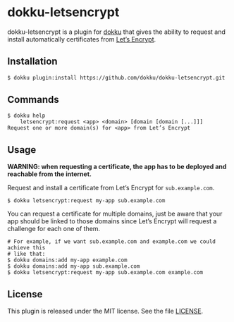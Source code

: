 # dokku-letsencrypt

dokku-letsencrypt is a plugin for [dokku][dokku] that gives the ability to request and install automatically certificates from [Let’s Encrypt][letsencrypt].

## Installation

```sh
$ dokku plugin:install https://github.com/dokku/dokku-letsencrypt.git
```

## Commands

```
$ dokku help
    letsencrypt:request <app> <domain> [domain [domain [...]]]        Request one or more domain(s) for <app> from Let’s Encrypt
```

## Usage

**WARNING: when requesting a certificate, the app has to be deployed and reachable from the internet.**

Request and install a certificate from Let’s Encrypt for `sub.example.com`.
```
$ dokku letsencrypt:request my-app sub.example.com
```

You can request a certificate for multiple domains, just be aware that your app should be linked to those domains since Let’s Encrypt will request a challenge for each one of them.

```
# For example, if we want sub.example.com and example.com we could achieve this
# like that:
$ dokku domains:add my-app example.com
$ dokku domains:add my-app sub.example.com
$ dokku letsencrypt:request my-app sub.example.com example.com
```

## License

This plugin is released under the MIT license. See the file [LICENSE](LICENSE).

[dokku]: https://github.com/dokku/dokku
[letsencrypt]: https://letsencrypt.org/
